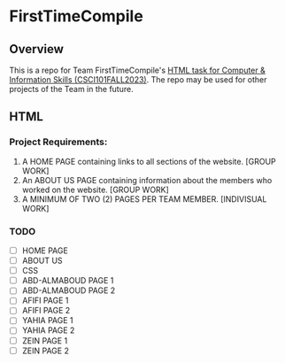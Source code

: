 # FirstTimeCompile
## Overview

This is a repo for Team FirstTimeCompile's [HTML task for Computer & Information Skills (CSCI101FALL2023)](https://moodle.nu.edu.eg/pluginfile.php/174375/mod_resource/content/0/HTML%20Project%20Guidelines.pdf). The repo may be used for other projects of the Team in the future.

## HTML

### Project Requirements:

1. A HOME PAGE containing links to all sections of the website. [GROUP WORK]
2. An ABOUT US PAGE containing information about the members who worked on the website. [GROUP WORK]
3. A MINIMUM OF TWO (2) PAGES PER TEAM MEMBER. [INDIVISUAL WORK]

### TODO
* [ ] HOME PAGE
* [ ] ABOUT US
* [ ] CSS
* [ ] ABD-ALMABOUD PAGE 1
* [ ] ABD-ALMABOUD PAGE 2
* [ ] AFIFI PAGE 1
* [ ] AFIFI PAGE 2
* [ ] YAHIA PAGE 1
* [ ] YAHIA PAGE 2
* [ ] ZEIN PAGE 1
* [ ] ZEIN PAGE 2
